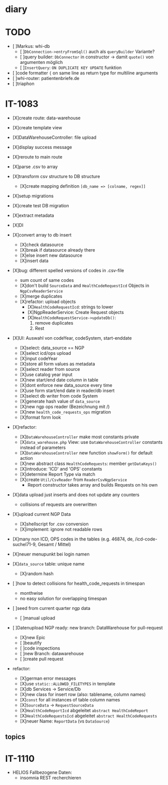 # diary

# TODO
- [ ]Markus: whi-db
  - [ ]`DbConnection->entryFromSql()` auch als `queryBuilder` Variante? 
  - [ ]query builder: `DbConnector` in constructor -> damit `quote()` von argumenten möglich
  - [ ]`InsertQuery`: `ON DUPLICATE KEY UPDATE` funktion
- [ ]code formatter `{` on same line as return type for multiline arguments
- [ ]whi-router: patientenbriefe.de
- [ ]triaphon

# IT-1083
- [X]create route: data-warehouse
- [X]create template view
- [X]DataWarehouseController: file upload
- [X]display success message
- [X]reroute to main route
- [X]parse .csv to array
- [X]transform csv structure to DB structure
  - [X]create mapping definition `[db_name => [colname, regex]]`
- [X]setup migrations
- [X]create test DB migration
- [X]extract metadata
- [X]DI
- [X]convert array to db insert 
  - [X]check datasource
  - [X]break if datasource already there
  - [X]else insert new datasource
  - [X]insert data
- [X]bug: different spelled versions of codes in .csv-file
  - sum count of same codes 
  - [X]don't build `SourceData` and `HealthCodeRequestIcd` Objects in `NgpCsvReaderService`
  - [X]merge duplicates
  - [X]refactor: upload objects
    - [X]`HealthCodeRequestIcd`: strings to lower
    - [X]NgpReaderService: Create Request objects
    - [X]`HealthCodeRequestService->updateDb()`: 
      1. remove duplicates
      2. Rest
- [X]UI: Auswahl von codeYear, codeSystem, start-enddate
  - [X]select: data_source == NGP
  - [X]select icd/ops upload
  - [X]input codeYear
  - [X]store all form values as metadata
  - [X]select reader from source
  - [X]use catalog year input
  - [X]new start/end date column in table
  - [X]dont enforce new data_source every time
  - [X]use form start/end date in reader/db insert
  - [X]select db writer from code System
  - [X]generate hash value of `data_source`
  - [X]new ngp ops reader (Bezeichnung mit /)
  - [X]new `health_code_requests_ops` migration
  - [X]format form look
- [X]refactor:
  - [X]`DataWarehouseController` make most constants private
  - [X]`data_warehouse.php` View: use `DataWarehouseController` constants instead of parameters
  - [X]`DataWarehouseController` new function `showForm()` for default action
  - [X]new abstract class `HealthCodeRequests`: member `getDataKeys()`
  - [X]introduce: 'ICD' and 'OPS' constants
  - [X]determine Report Type via match
  - [X]create `Util/CsvReader` from `ReaderCsvNgpService`
    - Report constructor takes array and builds Requests on his own
- [X]data upload just inserts and does not update any counters
  - collisions of requests are overwritten
- [X]upload current NGP Data
  - [X]shellscript for .csv conversion
  - [X]implement: ignore not readable rows
- [X]many non ICD, OPS codes in the tables (e.g. 46874, de, /icd-code-sucheI71-9, Gesamt / Mittel)
- [X]neuer menupunkt bei login namen
- [X]`data_source` table: unique name
  - [X]random hash
- [ ]how to detect collisions for health_code_requests in timespan
  - monthwise
  - no easy solution for overlapping timespan
- [ ]seed from current quarter ngp data
  - [ ]manual upload
- [ ]Datenupload NGP ready: new branch: DataWarehouse for pull-request
  - [X]new Epic
  - [ ]beautify
  - [ ]code inspections
  - [ ]new Branch: datawarehouse
  - [ ]create pull request

- refactor:
  - [X]german error messages
  - [X]use `static::ALLOWED_FILETYPES` in template
  - [X]db Services -> Service/Db
  - [X]new class for insert row (also: tablename, column names)
  - [X]`const` for all instances of table column names
  - [X]`SourceData` -> `RequestSourceData`
  - [X]`HealthCodeReportIcd` abgeleitet `abstract HealthCodeReport`
  - [X]`HealthCodeRequestsIcd` abgeleitet `abstract HealthCodeRequests`
  - [X]neuer Name: `ReportData` (vs `DataSource`)

## topics

# IT-1110
- HELIOS Fallbezogene Daten:
  - insomnia REST recherchieren
